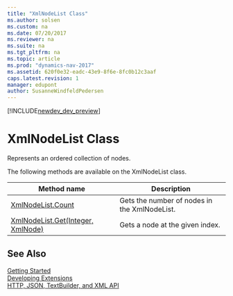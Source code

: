```yaml
---
title: "XmlNodeList Class"
ms.author: solsen
ms.custom: na
ms.date: 07/20/2017
ms.reviewer: na
ms.suite: na
ms.tgt_pltfrm: na
ms.topic: article
ms.prod: "dynamics-nav-2017"
ms.assetid: 620f0e32-eadc-43e9-8f6e-8fc0b12c3aaf
caps.latest.revision: 1
manager: edupont
author: SusanneWindfeldPedersen
---
```


[!INCLUDE[newdev_dev_preview](../includes/newdev_dev_preview.md)]

# XmlNodeList Class
Represents an ordered collection of nodes.

The following methods are available on the XmlNodeList class.  
  
|Method name|Description|  
|-----------|-----------|  
|[XmlNodeList.Count](xmlnodelist-count-property.md)|Gets the number of nodes in the XmlNodeList.|  
|[XmlNodeList.Get(Integer, XmlNode)](xmlnodelist-get-method.md)|Gets a node at the given index.|  
## See Also
[Getting Started](../devenv-get-started.md)  
[Developing Extensions](../devenv-dev-overview.md)  
[HTTP, JSON, TextBuilder, and XML API](../devenv-restapi-overview.md)  
